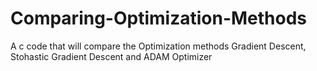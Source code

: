 # Comparing-Optimization-Methods
A c code that will compare the Optimization methods Gradient Descent, Stohastic Gradient Descent and ADAM Optimizer
